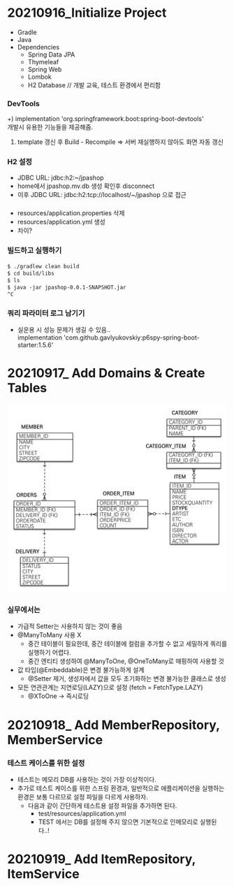 # 20210916_Initialize Project
- Gradle
- Java
- Dependencies
  - Spring Data JPA
  - Thymeleaf
  - Spring Web
  - Lombok
  - H2 Database // 개발 교육, 테스트 환경에서 편리함

### DevTools
+) implementation 'org.springframework.boot:spring-boot-devtools'   
개발시 유용한 기능들을 제공해줌.
1. template 갱신 후 Build - Recompile => 서버 재실행하지 않아도 화면 자동 갱신

### H2 설정
- JDBC URL: jdbc:h2:~/jpashop
- home에서 jpashop.mv.db 생성 확인후 disconnect
- 이후 JDBC URL: jdbc:h2:tcp://localhost/~/jpashop 으로 접근

### 
- resources/application.properties 삭제
- resources/application.yml 생성
- 차이?

### 빌드하고 실행하기
````
$ ./gradlew clean build
$ cd build/libs
$ ls
$ java -jar jpashop-0.0.1-SNAPSHOT.jar
^C
````

### 쿼리 파라미터 로그 남기기
- 실운용 시 성능 문제가 생길 수 있음..  
implementation 'com.github.gavlyukovskiy:p6spy-spring-boot-starter:1.5.6'


# 20210917_ Add Domains & Create Tables

![img.png](img.png)

### 실무에서는
- 가급적 Setter는 사용하지 않는 것이 좋음
- @ManyToMany 사용 X 
  - 중간 테이블이 필요한데, 중간 테이블에 컬럼을 추가할 수 없고 세밀하게 쿼리를 실행하기 어렵다.
  - 중간 엔티티 생성하여 @ManyToOne, @OneToMany로 매핑하여 사용할 것
- 값 타입(@Embeddable)은 변경 불가능하게 설계
  - @Setter 제거, 생성자에서 값을 모두 초기화하는 변경 불가능한 클래스로 생성
- 모든 연관관계는 지연로딩(LAZY)으로 설정 (fetch = FetchType.LAZY)
  - @XToOne -> 즉시로딩

# 20210918_ Add MemberRepository, MemberService

### 테스트 케이스를 위한 설정
- 테스트는 메모리 DB를 사용하는 것이 가장 이상적이다.
- 추가로 테스트 케이스를 위한 스프링 환경과, 일반적으로 애플리케이션을 실행하는 환경은 보통 다르므로 설정 파일을 다르게 사용하자. 
  - 다음과 같이 간단하게 테스트용 설정 파일을 추가하면 된다.
    - test/resources/application.yml
    - TEST 에서는 DB를 설정해 주지 않으면 기본적으로 인메모리로 실행된다..!
  
# 20210919_ Add ItemRepository, ItemService